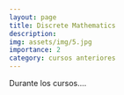 ```yaml
---
layout: page
title: Discrete Mathematics
description:
img: assets/img/5.jpg
importance: 2
category: cursos anteriores
---
```


Durante los cursos....
